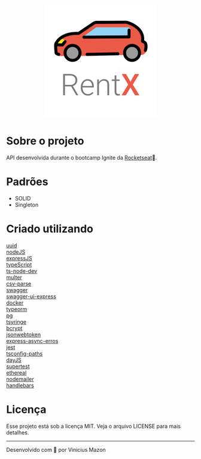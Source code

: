 <h1 align="center">
  <img alt="move it logo" title="MoveIt" src="documentation\readme\logo.png">
</h1>

# Sobre o projeto
API desenvolvida durante o bootcamp Ignite da [Rocketseat](https://github.com/rocketseat-education)💜.
# Padrões
* SOLID
* Singleton

# Criado utilizando
[uuid](https://www.npmjs.com/package/uuid)
<br />
[nodeJS](https://nodejs.org/en/)
<br />
[expressJS](https://www.npmjs.com/package/uuid)
<br />
[typeScript](https://www.typescriptlang.org/)
<br />
[ts-node-dev](https://www.npmjs.com/package/ts-node-dev)
<br />
[multer](https://www.npmjs.com/package/multer)
<br />
[csv-parse](https://csv.js.org/parse/)
<br />
[swagger](https://swagger.io/)
<br />
[swagger-ui-express](https://www.npmjs.com/package/swagger-ui-express)
<br />
[docker](https://www.docker.com/)
<br />
[typeorm](https://typeorm.io/)
<br />
[pg](https://www.npmjs.com/package/pg)
<br />
[tsyringe](https://www.npmjs.com/package/tsyringe)
<br />
[bcrypt](https://www.npmjs.com/package/bcrypt)
<br />
[jsonwebtoken](https://www.npmjs.com/package/jsonwebtoken)
<br />
[express-async-erros](https://www.npmjs.com/package/express-async-errors)
<br />
[jest](https://jestjs.io/pt-BR/)
<br />
[tsconfig-paths](https://www.npmjs.com/package/tsconfig-paths)
<br />
[dayJS](https://day.js.org/)
<br />
[supertest](https://www.npmjs.com/package/supertest)
<br />
[ethereal](http://ethereal.email/)
<br />
[nodemailer](https://nodemailer.com/about/)
<br />
[handlebars](https://handlebarsjs.com/)
<br />
# Licença
Esse projeto está sob a licença MIT. Veja o arquivo LICENSE para mais detalhes.

---
Desenvolvido com 🖤 por Vinicius Mazon